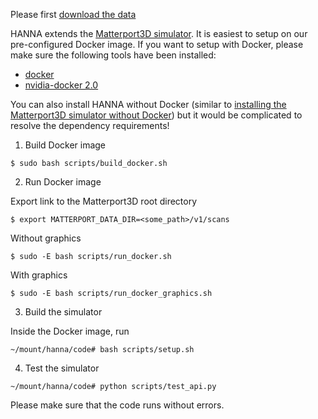 
Please first [download the data](https://github.com/khanhptnk/hanna-private/tree/master/data)

HANNA extends the [Matterport3D simulator](https://github.com/peteanderson80/Matterport3DSimulator). It is easiest to setup on our pre-configured Docker image. If you want to setup with Docker, please make sure the following tools have been installed:
* [docker](https://docs.docker.com/install/)
* [nvidia-docker 2.0](https://github.com/nvidia/nvidia-docker/wiki/Installation-(version-2.0))

You can also install HANNA without Docker (similar to [installing the Matterport3D simulator without Docker](https://github.com/peteanderson80/Matterport3DSimulator#building-without-docker)) but it would be complicated to resolve the dependency requirements!

1. Build Docker image
```
$ sudo bash scripts/build_docker.sh
```

2. Run Docker image

Export link to the Matterport3D root directory

```
$ export MATTERPORT_DATA_DIR=<some_path>/v1/scans
```

Without graphics
```
$ sudo -E bash scripts/run_docker.sh
```

With graphics
```
$ sudo -E bash scripts/run_docker_graphics.sh
```

3. Build the simulator

Inside the Docker image, run
```
~/mount/hanna/code# bash scripts/setup.sh
```

4. Test the simulator

```
~/mount/hanna/code# python scripts/test_api.py
```

Please make sure that the code runs without errors. 
